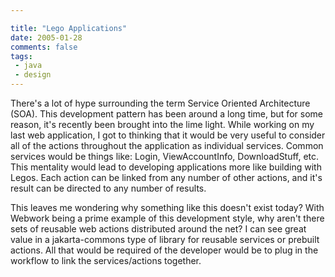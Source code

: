 ```yaml
---

title: "Lego Applications"
date: 2005-01-28
comments: false
tags:
 - java
 - design
---
```


There's a lot of hype surrounding the term Service Oriented Architecture (SOA). This development pattern has been around a long time, but for some reason, it's recently been brought into the lime light. While working on my last web application, I got to thinking that it would be very useful to consider all of the actions throughout the application as individual services. Common services would be things like: Login, ViewAccountInfo, DownloadStuff, etc. This mentality would lead to developing applications more like building with Legos. Each action can be linked from any number of other actions, and it's result can be directed to any number of results.


This leaves me wondering why something like this doesn't exist today? With Webwork being a prime example of this development style, why aren't there sets of reusable web actions distributed around the net? I can see great value in a jakarta-commons type of library for reusable services or prebuilt actions. All that would be required of the developer would be to plug in the workflow to link the services/actions together.

